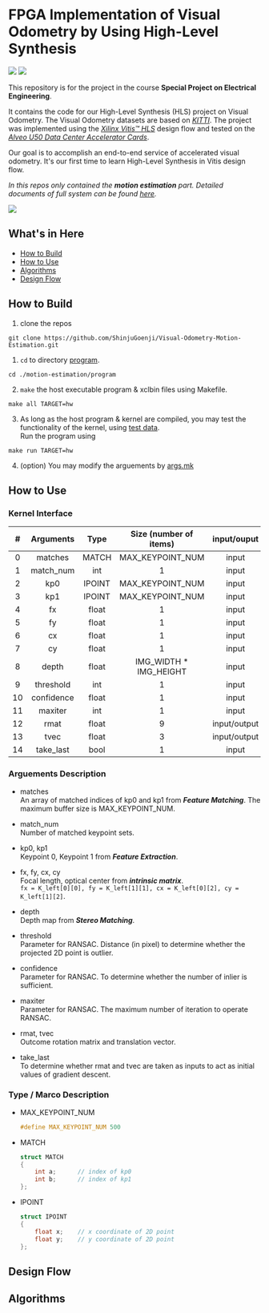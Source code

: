 # FPGA Implementation of Visual Odometry by Using High-Level Synthesis
[![](https://img.shields.io/badge/boledu-visual--odometry-brightgreen)](https://github.com/bol-edu/robotics-computing.git)
[![](https://img.shields.io/badge/vo--hls-paper-brightgreen)](https://implementation.ee.nthu.edu.tw/competition/groups/d654e3e1-c800-43e4-8583-01de78e7f9eb/attachments/summary?download=0)

This repository is for the project in the course 
**Special Project on Electrical Engineering**. 

It contains the code for our High-Level Synthesis (HLS) project on Visual Odometry. The Visual Odometry datasets are based on [*KITTI*](https://www.cvlibs.net/datasets/kitti/). The project was implemented using the [*Xilinx Vitis™ HLS*](https://www.xilinx.com/products/design-tools/vitis/vitis-hls.html) design flow and tested on the [*Alveo U50 Data Center Accelerator Cards*](https://www.xilinx.com/products/boards-and-kits/alveo/u50.html). 

Our goal is to accomplish an end-to-end service of accelerated visual odometry. It's our first time to learn High-Level Synthesis in Vitis design flow.

*In this repos only contained the **motion estimation** part. Detailed documents of full system can be found [here](https://github.com/bol-edu/robotics-computing.git).*

![](./doc/img/algorithm%20flow.gif)

## What's in Here
- [How to Build](#how-to-build)
- [How to Use](#how-to-use)
- [Algorithms](#algorithms)
- [Design Flow](#design-flow)

## How to Build
1. clone the repos
```
git clone https://github.com/ShinjuGoenji/Visual-Odometry-Motion-Estimation.git
```

1. ```cd``` to directory [program](./program/).
```
cd ./motion-estimation/program
```
2. ```make``` the host executable program & xclbin files using Makefile.
```
make all TARGET=hw
```
3. As long as the host program & kernel are compiled, you may test the functionality of the kernel, using [test data](./program/testdata/). \
Run the program using
```
make run TARGET=hw
```
4. (option) You may modify the arguements by [args.mk](./program/args.mk)

## How to Use
### Kernel Interface

|  #  | Arguments  |  Type  | Size (number of items) | input/ouput  |
| :-: | :--------: | :----: | :--------------------: | :----------: |
|  0  |  matches   | MATCH  |    MAX_KEYPOINT_NUM    |    input     |
|  1  | match_num  |  int   |           1            |    input     |
|  2  |    kp0     | IPOINT |    MAX_KEYPOINT_NUM    |    input     |
|  3  |    kp1     | IPOINT |    MAX_KEYPOINT_NUM    |    input     |
|  4  |     fx     | float  |           1            |    input     |
|  5  |     fy     | float  |           1            |    input     |
|  6  |     cx     | float  |           1            |    input     |
|  7  |     cy     | float  |           1            |    input     |
|  8  |   depth    | float  | IMG_WIDTH * IMG_HEIGHT |    input     |
|  9  | threshold  |  int   |           1            |    input     |
| 10  | confidence | float  |           1            |    input     |
| 11  |  maxiter   |  int   |           1            |    input     |
| 12  |    rmat    | float  |           9            | input/output |
| 13  |    tvec    | float  |           3            | input/output |
| 14  | take_last  |  bool  |           1            |    input     |

### Arguements Description
* matches   \
    An array of matched indices of kp0 and kp1 from ***Feature Matching***. The maximum buffer size is MAX_KEYPOINT_NUM.

* match_num \
    Number of matched keypoint sets.

* kp0, kp1 \
    Keypoint 0, Keypoint 1 from ***Feature Extraction***.

* fx, fy, cx, cy \
    Focal length, optical center from ***intrinsic matrix***. \
    ```fx = K_left[0][0], fy = K_left[1][1], cx = K_left[0][2], cy = K_left[1][2]```.

* depth \
    Depth map from ***Stereo Matching***.

* threshold \
    Parameter for RANSAC. Distance (in pixel) to determine whether the projected 2D point is outlier.

* confidence \
    Parameter for RANSAC. To determine whether the number of inlier is sufficient.

* maxiter \
    Parameter for RANSAC. The maximum number of iteration to operate RANSAC.

* rmat, tvec \
    Outcome rotation matrix and translation vector.

* take_last \
    To determine whether rmat and tvec are taken as inputs to act as initial values of gradient descent.


### Type / Marco Description
* MAX_KEYPOINT_NUM
    ``` cpp
    #define MAX_KEYPOINT_NUM 500
    ```
    
* MATCH
    ``` cpp
    struct MATCH
    {
        int a;      // index of kp0
        int b;      // index of kp1
    };
    ```
* IPOINT
    ``` cpp
    struct IPOINT
    {
        float x;    // x coordinate of 2D point
        float y;    // y coordinate of 2D point
    };
    ```

## Design Flow

## Algorithms


